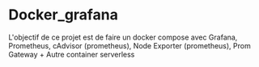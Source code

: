 # Docker_grafana
L'objectif de ce projet est de faire un docker compose avec Grafana, Prometheus, cAdvisor (prometheus), Node Exporter (prometheus), Prom Gateway + Autre container serverless